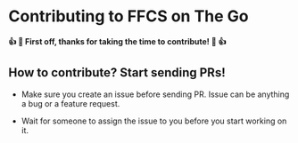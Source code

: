 # Contributing to FFCS on The Go

**:+1: :tada: First off, thanks for taking the time to contribute! :tada: :+1:**

## How to contribute? Start sending PRs!

- Make sure you create an issue before sending PR. Issue can be anything a bug or a feature request.

- Wait for someone to assign the issue to you before you start working on it.
